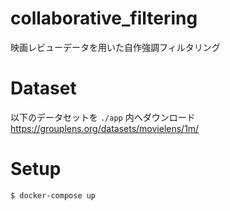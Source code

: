 # collaborative_filtering
映画レビューデータを用いた自作強調フィルタリング

# Dataset
以下のデータセットを `./app` 内へダウンロード
https://grouplens.org/datasets/movielens/1m/

# Setup
```
$ docker-compose up
```
